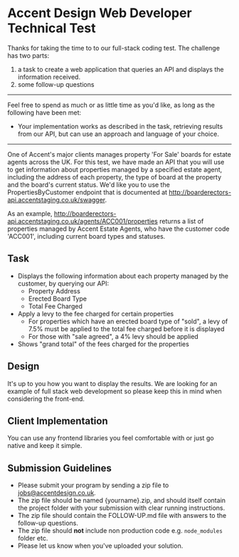 # Accent Design Web Developer Technical Test

Thanks for taking the time to to our full-stack coding test. The challenge has two parts:

1. a task to create a web application that queries an API and displays the information received.
2. some follow-up questions

----

Feel free to spend as much or as little time as you'd like, as long as the following have been met:

- Your implementation works as described in the task, retrieving results from our API, but can use an approach and language of your choice.

----

One of Accent's major clients manages property 'For Sale' boards for estate agents across the UK. For this test, we have made an API that you will use to get information about properties managed by a specified estate agent, including the address of each property, the type of board at the property and the board's current status. We'd like you to use the PropertiesByCustomer endpoint that is documented at http://boarderectors-api.accentstaging.co.uk/swagger.

As an example, http://boarderectors-api.accentstaging.co.uk/agents/ACC001/properties returns a list of properties managed by Accent Estate Agents, who have the customer code 'ACC001', including current board types and statuses.

## Task

- Displays the following information about each property managed by the customer, by querying our API:
  - Property Address
  - Erected Board Type
  - Total Fee Charged
- Apply a levy to the fee charged for certain properties
  - For properties which have an erected board type of "sold", a levy of 7.5% must be applied to the total fee charged before it is displayed
  - For those with "sale agreed", a 4% levy should be applied
- Shows "grand total" of the fees charged for the properties

## Design

It's up to you how you want to display the results. We are looking for an example of full stack web development so please keep this in mind when considering the front-end.

## Client Implementation

You can use any frontend libraries you feel comfortable with or just go native and keep it simple. 

## Submission Guidelines

- Please submit your program by sending a zip file to jobs@accentdesign.co.uk.
- The zip file should be named {yourname}.zip, and should itself contain the project folder with your submission with clear running instructions.
- The zip file should contain the FOLLOW-UP.md file with answers to the follow-up questions.
- The zip file should **not** include non production code e.g. `node_modules` folder etc.
- Please let us know when you've uploaded your solution.
